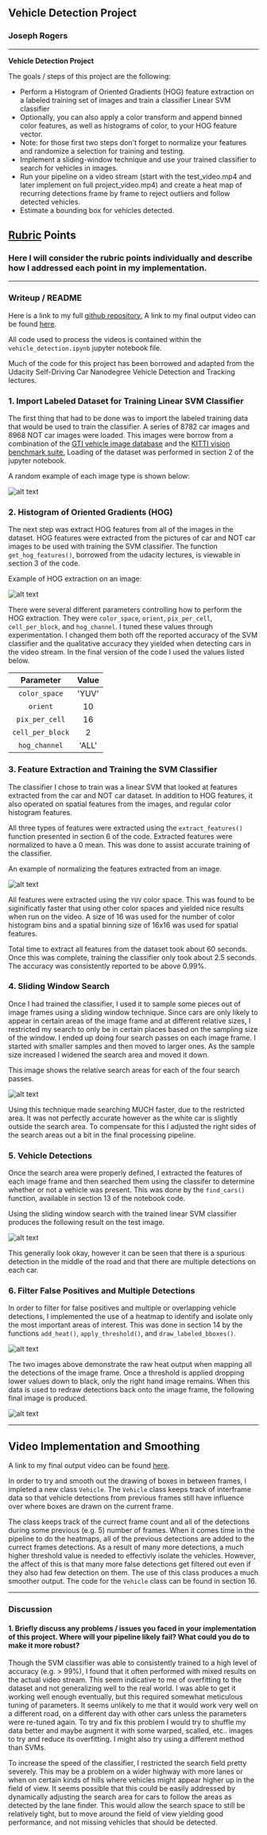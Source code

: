 ## Vehicle Detection Project
### Joseph Rogers

---

**Vehicle Detection Project**

The goals / steps of this project are the following:

* Perform a Histogram of Oriented Gradients (HOG) feature extraction on a labeled training set of images and train a classifier Linear SVM classifier
* Optionally, you can also apply a color transform and append binned color features, as well as histograms of color, to your HOG feature vector. 
* Note: for those first two steps don't forget to normalize your features and randomize a selection for training and testing.
* Implement a sliding-window technique and use your trained classifier to search for vehicles in images.
* Run your pipeline on a video stream (start with the test_video.mp4 and later implement on full project_video.mp4) and create a heat map of recurring detections frame by frame to reject outliers and follow detected vehicles.
* Estimate a bounding box for vehicles detected.

[//]: # (Image References)
[image1]: ./report_images/base.png
[image2]: ./report_images/dataset_examples.png
[image3]: ./report_images/hog_example.png
[image4]: ./report_images/normalization.png
[image5]: ./report_images/search_area.png
[image6]: ./report_images/detections.png
[image7]: ./report_images/heat.png
[image8]: ./report_images/final.png 
[video1]: ./project_video.mp4

## [Rubric](https://review.udacity.com/#!/rubrics/513/view) Points
### Here I will consider the rubric points individually and describe how I addressed each point in my implementation.  

---
### Writeup / README

Here is a link to my full [github repository.](https://github.com/josephRog/CarND-Vehicle-Detection)
A link to my final output video can be found [here](./output_video.mp4).

All code used to process the videos is contained within the `vehicle_detection.ipynb` jupyter notebook file.

Much of the code for this project has been borrowed and adapted from the Udacity Self-Driving Car Nanodegree Vehicle Detection and Tracking lectures.


### 1. Import Labeled Dataset for Training Linear SVM Classifier

The first thing that had to be done was to import the labeled training data that would be used to train the classifier. A series of 8782 car images and 8968 NOT car images were loaded. This images were borrow from a combination of the [GTI vehicle image database](http://www.gti.ssr.upm.es/data/Vehicle_database.html) and the [KITTI vision benchmark suite.](http://www.cvlibs.net/datasets/kitti/) Loading of the dataset was performed in section 2 of the jupyter notebook.

A random example of each image type is shown below:

![alt text][image2]


### 2. Histogram of Oriented Gradients (HOG)

The next step was extract HOG features from all of the images in the dataset. HOG features were extracted from the pictures of car and NOT car images to be used with training the SVM classifier. The function `get_hog_features()`, borrowed from the udacity lectures, is viewable in section 3 of the code.

Example of HOG extraction on an image:

![alt text][image3]

There were several different parameters controlling how to perform the HOG extraction. They were `color_space`, `orient`, `pix_per_cell`, `cell_per_block`, and `hog_channel`. I tuned these values through experimentation. I changed them both off the reported accuracy of the SVM classifier and the qualitative accuracy they yielded when detecting cars in the video stream. In the final version of the code I used the values listed below.

| Parameter        | Value  | 
|:-------------:|:-------------:| 
| `color_space`      | 'YUV'       | 
| `orient`      | 10       | 
| `pix_per_cell`     | 16         |
| `cell_per_block`      | 2        |
| `hog_channel`     | 'ALL'      |


### 3. Feature Extraction and Training the SVM Classifier

The classifier I chose to train was a linear SVM that looked at features extracted from the car and NOT car dataset. In addition to HOG features, it also operated on spatial features from the images, and regular color histogram features.

All three types of features were extracted using the `extract_features()` function presented in section 6 of the code. Extracted features were normalized to have a 0 mean. This was done to assist accurate training of the classifier.

An example of normalizing the features extracted from an image.

![alt text][image4]

All features were extracted using the `YUV` color space. This was found to be siginificatly faster that using other color spaces and yielded nice results when run on the video. A size of 16 was used for the number of color histogram bins and a spatial binning size of 16x16 was used for spatial features.

Total time to extract all features from the dataset took about 60 seconds. Once this was complete, training the classifier only took about 2.5 seconds. The accuracy was consistently reported to be above 0.99%.

### 4. Sliding Window Search

Once I had trained the classifier, I used it to sample some pieces out of image frames using a sliding window technique. Since cars are only likely to appear in certain areas of the image frame and at different relative sizes, I restricted my search to only be in certain places based on the sampling size of the window. I ended up doing four search passes on each image frame. I started with smaller samples and then moved to larger ones. As the sample size increased I widened the search area and moved it down.

This image shows the relative search areas for each of the four search passes.

![alt text][image5]

Using this technique made searching MUCH faster, due to the restricted area. It was not perfectly accurate however as the white car is slightly outside the search area. To compensate for this I adjusted the right sides of the search areas out a bit in the final processing pipeline.

### 5. Vehicle Detections

Once the search area were properly defined, I extracted the features of each image frame and then searched them using the classifer to determine whether or not a vehicle was present. This was done by the `find_cars()` function, available in section 13 of the notebook code.

Using the sliding window search with the trained linear SVM classifier produces the following result on the test image.

![alt text][image6]

This generally look okay, however it can be seen that there is a spurious detection in the middle of the road and that there are multiple detections on each car.

### 6. Filter False Positives and Multiple Detections

In order to filter for false positives and multiple or overlapping vehicle detections, I implemented the use of a heatmap to identify and isolate only the most important areas of interest. This was done in section 14 by the functions `add_heat()`, `apply_threshold()`, and `draw_labeled_bboxes()`.

![alt text][image7]

The two images above demonstrate the raw heat output when mapping all the detections of the image frame. Once a threshold is applied dropping lower values down to black, only the right hand image remains. When this data is used to redraw detections back onto the image frame, the following final image is produced.

![alt text][image8]


---

## Video Implementation and Smoothing
A link to my final output video can be found [here](./output_video.mp4). 

In order to try and smooth out the drawing of boxes in between frames, I impleted a new class `Vehicle`. The `Vehicle` class keeps track of interframe data so that vehicle detections from previous frames still have influence over where boxes are drawn on the current frame.

The class keeps track of the currect frame count and all of the detections during some previous (e.g. 5) number of frames. When it comes time in the pipeline to do the heatmaps, all of the previous detections are added to the currect frames detections. As a result of many more detections, a much higher threshold value is needed to effectivly isolate the vehicles. However, the affect of this is that many more false detections get filtered out even if they also had few detection on them. The use of this class produces a much smoother output. The code for the `Vehicle` class can be found in section 16.


---

### Discussion

#### 1. Briefly discuss any problems / issues you faced in your implementation of this project.  Where will your pipeline likely fail?  What could you do to make it more robust?

Though the SVM classifier was able to consistently trained to a high level of accuracy (e.g. > 99%), I found that it often performed with mixed results on the actual video stream. This seem indicative to me of overfitting to the dataset and not generalizing well to the real world. I was able to get it working well enough eventually, but this required somewhat meticulous tuning of parameters. It seems unlikely to me that it would work very well on a different road, on a different day with other cars unless the parameters were re-tuned again. To try and fix this problem I would try to shuffle my data better and maybe augment it with some warped, scalled, etc.. images to try and reduce its overfitting. I might also try using a different method than SVMs.

To increase the speed of the classifier, I restricted the search field pretty severely. This may be a problem on a wider highway with more lanes or when on certain kinds of hills where vehicles might appear higher up in the field of view. It seems possible that this could be easily addressed by dynamically adjusting the search area for cars to follow the areas as detected by the lane finder. This would allow the search space to still be relatively tight, but to move around the field of view yielding good performance, and not missing vehicles that should be detected.

